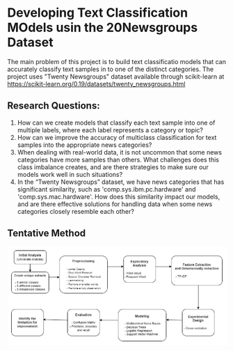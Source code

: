 # Developing Text Classification MOdels usin the 20Newsgroups Dataset

The main problem of this project is to build text classificatio models that can accurately classify text samples in to one of the distinct categories. 
The project uses "Twenty Newsgroups" dataset available through scikit-learn at <a href="https://scikit-learn.org/0.19/datasets/twenty_newsgroups.html" target="_blank">https://scikit-learn.org/0.19/datasets/twenty_newsgroups.html</a>

## Research Questions:
<ol>
  <li>How can we create models that classify each text sample into one of multiple labels, where each label represents a category or topic?</li>
  <li> How can we improve the accuracy of multiclass classification for text samples into the appropriate news categories?</li>
  <li>When dealing with real-world data, it is not uncommon that some news categories have more samples than others. What challenges does this class imbalance creates, and are there strategies to make sure our models work well in such situations?</li>
  <li>In the “Twenty Newsgroups” dataset, we have news categories that has significant similarity, such as 'comp.sys.ibm.pc.hardware' and 'comp.sys.mac.hardware'. How does this similarity impact our models, and are there effective solutions for handling data when some news categories closely resemble each other?</li>
  
</ol>

## Tentative Method
<img alt ="Project Method Flow Chart" src="https://github.com/Satomiko/20Newsgroups/blob/main/20%20NewsGroups%20Flow%20Chart.jpg">
